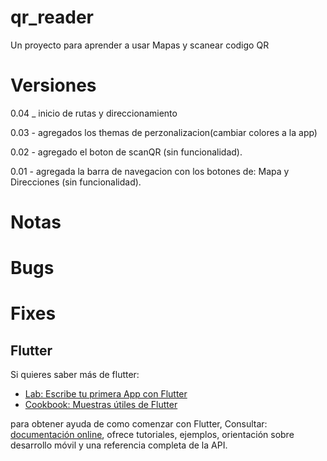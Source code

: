 # qr_reader

Un proyecto para aprender a usar Mapas y scanear codigo QR 


# Versiones

0.04 _ inicio de rutas y direccionamiento

0.03 - agregados los themas de perzonalizacion(cambiar colores a la app)

0.02 - agregado el boton de scanQR (sin funcionalidad).

0.01 - agregada la barra de navegacion con los botones de: Mapa y Direcciones (sin funcionalidad).


# Notas

# Bugs

# Fixes

## Flutter

Si quieres saber más de flutter:

- [Lab: Escribe tu primera App con Flutter](https://flutter.dev/docs/get-started/codelab)
- [Cookbook: Muestras útiles de Flutter](https://flutter.dev/docs/cookbook)

para obtener ayuda de como comenzar con Flutter, Consultar:
[documentación online](https://flutter.dev/docs), ofrece tutoriales,
ejemplos, orientación sobre desarrollo móvil y una referencia completa de la API.
